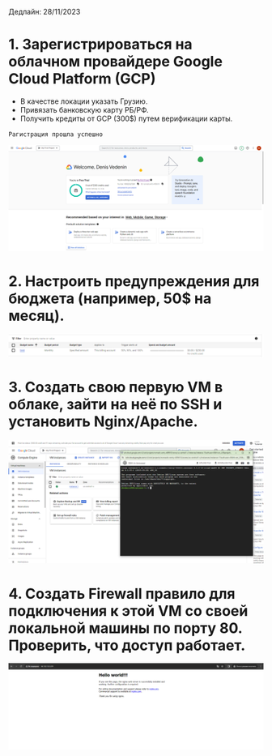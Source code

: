 Дедлайн: 28/11/2023

# 1. Зарегистрироваться на облачном провайдере Google Cloud Platform (GCP)

- В качестве локации указать Грузию.
- Привязать банковскую карту РБ/РФ.
- Получить кредиты от GCP (300\$) путем верификации карты.

```
Рагистрация прошла успешно
```

![](/HW29/screen/GPC_auth.PNG)

# 2. Настроить предупреждения для бюджета (например, 50\$ на месяц).

![Alert](/HW29/screen/alerts.PNG)

# 3. Создать свою первую VM в облаке, зайти на неё по SSH и установить Nginx/Apache.

![VM](/HW29/screen/My_first_VM.PNG)

# 4. Создать Firewall правило для подключения к этой VM со своей локальной машины по порту 80. Проверить, что доступ работает.

![nginx](/HW29/screen/nginx.PNG)
